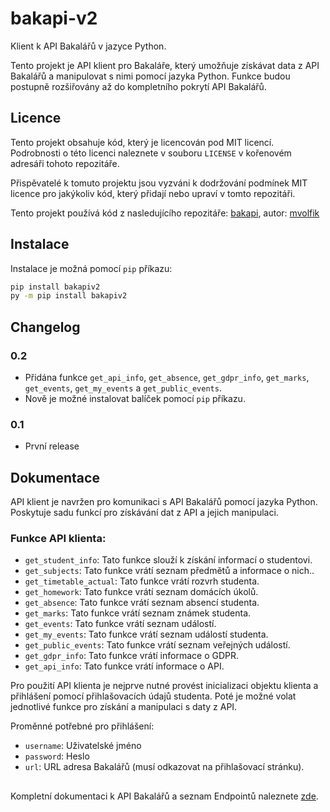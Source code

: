 # bakapi-v2
Klient k API Bakalářů v jazyce Python.

Tento projekt je API klient pro Bakaláře, který umožňuje získávat data z API Bakalářů a manipulovat s nimi pomocí jazyka Python. Funkce budou postupně rozšiřovány až do kompletního pokrytí API Bakalářů.

## Licence
Tento projekt obsahuje kód, který je licencován pod MIT licencí. Podrobnosti o této licenci naleznete v souboru `LICENSE` v kořenovém adresáři tohoto repozitáře. 

Přispěvatelé k tomuto projektu jsou vyzváni k dodržování podmínek MIT licence pro jakýkoliv kód, který přidají nebo upraví v tomto repozitáři.

Tento projekt používá kód z nasledujícího repozitáře:
[bakapi](https://github.com/mvolfik/bakapi), autor: [mvolfik](https://github.com/mvolfik)

## Instalace
Instalace je možná pomocí `pip` příkazu:
```bash
pip install bakapiv2
py -m pip install bakapiv2
```
## Changelog

### 0.2
- Přidána funkce `get_api_info`, `get_absence`, `get_gdpr_info`, `get_marks`, `get_events`, `get_my_events` a `get_public_events`.
- Nově je možné instalovat balíček pomocí `pip` příkazu.
### 0.1
- První release 

## Dokumentace
API klient je navržen pro komunikaci s API Bakalářů pomocí jazyka Python. Poskytuje sadu funkcí pro získávání dat z API a jejich manipulaci.

### Funkce API klienta:
- `get_student_info`: Tato funkce slouží k získání informací o studentovi.
- `get_subjects`: Tato funkce vrátí seznam předmětů a informace o nich..
- `get_timetable_actual`: Tato funkce vrátí rozvrh studenta.
- `get_homework`: Tato funkce vrátí seznam domácích úkolů.
- `get_absence`: Tato funkce vrátí seznam absencí studenta.
- `get_marks`: Tato funkce vrátí seznam známek studenta.
- `get_events`: Tato funkce vrátí seznam událostí.
- `get_my_events`: Tato funkce vrátí seznam událostí studenta.
- `get_public_events`: Tato funkce vrátí seznam veřejných událostí.
- `get_gdpr_info`: Tato funkce vrátí informace o GDPR.
- `get_api_info`: Tato funkce vrátí informace o API.

Pro použití API klienta je nejprve nutné provést inicializaci objektu klienta a přihlášení pomocí přihlašovacích údajů studenta. Poté je možné volat jednotlivé funkce pro získání a manipulaci s daty z API.

Proměnné potřebné pro přihlášení:
- `username`: Uživatelské jméno
- `password`: Heslo
- `url`: URL adresa Bakalářů (musí odkazovat na přihlašovací stránku).

##
Kompletní dokumentaci k API Bakalářů a seznam Endpointů naleznete [zde](https://github.com/bakalari-api/bakalari-api-v3).
